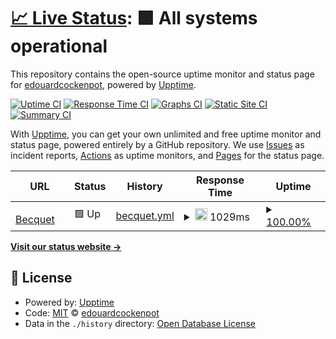 # [📈 Live Status](https://edouardcockenpot.github.io/upptime): <!--live status--> **🟩 All systems operational**

This repository contains the open-source uptime monitor and status page for [edouardcockenpot](https://edouardcockenpot.github.io/upptime), powered by [Upptime](https://github.com/upptime/upptime).

[![Uptime CI](https://github.com/edouardcockenpot/upptime/workflows/Uptime%20CI/badge.svg)](https://github.com/edouardcockenpot/upptime/actions?query=workflow%3A%22Uptime+CI%22)
[![Response Time CI](https://github.com/edouardcockenpot/upptime/workflows/Response%20Time%20CI/badge.svg)](https://github.com/edouardcockenpot/upptime/actions?query=workflow%3A%22Response+Time+CI%22)
[![Graphs CI](https://github.com/edouardcockenpot/upptime/workflows/Graphs%20CI/badge.svg)](https://github.com/edouardcockenpot/upptime/actions?query=workflow%3A%22Graphs+CI%22)
[![Static Site CI](https://github.com/edouardcockenpot/upptime/workflows/Static%20Site%20CI/badge.svg)](https://github.com/edouardcockenpot/upptime/actions?query=workflow%3A%22Static+Site+CI%22)
[![Summary CI](https://github.com/edouardcockenpot/upptime/workflows/Summary%20CI/badge.svg)](https://github.com/edouardcockenpot/upptime/actions?query=workflow%3A%22Summary+CI%22)

With [Upptime](https://upptime.js.org), you can get your own unlimited and free uptime monitor and status page, powered entirely by a GitHub repository. We use [Issues](https://github.com/edouardcockenpot/upptime/issues) as incident reports, [Actions](https://github.com/edouardcockenpot/upptime/actions) as uptime monitors, and [Pages](https://edouardcockenpot.github.io/upptime) for the status page.

<!--start: status pages-->
<!-- This summary is generated by Upptime (https://github.com/upptime/upptime) -->
<!-- Do not edit this manually, your changes will be overwritten -->
<!-- prettier-ignore -->
| URL | Status | History | Response Time | Uptime |
| --- | ------ | ------- | ------------- | ------ |
| <img alt="" src="https://icons.duckduckgo.com/ip3/www.becquet.fr.ico" height="13"> [Becquet](https://www.becquet.fr) | 🟩 Up | [becquet.yml](https://github.com/EdouardCockenpot/uptime/commits/HEAD/history/becquet.yml) | <details><summary><img alt="Response time graph" src="./graphs/becquet/response-time-week.png" height="20"> 1029ms</summary><br><a href="https://edouardcockenpot.github.io/upptime/history/becquet"><img alt="Response time 1122" src="https://img.shields.io/endpoint?url=https%3A%2F%2Fraw.githubusercontent.com%2FEdouardCockenpot%2Fuptime%2FHEAD%2Fapi%2Fbecquet%2Fresponse-time.json"></a><br><a href="https://edouardcockenpot.github.io/upptime/history/becquet"><img alt="24-hour response time 871" src="https://img.shields.io/endpoint?url=https%3A%2F%2Fraw.githubusercontent.com%2FEdouardCockenpot%2Fuptime%2FHEAD%2Fapi%2Fbecquet%2Fresponse-time-day.json"></a><br><a href="https://edouardcockenpot.github.io/upptime/history/becquet"><img alt="7-day response time 1029" src="https://img.shields.io/endpoint?url=https%3A%2F%2Fraw.githubusercontent.com%2FEdouardCockenpot%2Fuptime%2FHEAD%2Fapi%2Fbecquet%2Fresponse-time-week.json"></a><br><a href="https://edouardcockenpot.github.io/upptime/history/becquet"><img alt="30-day response time 1041" src="https://img.shields.io/endpoint?url=https%3A%2F%2Fraw.githubusercontent.com%2FEdouardCockenpot%2Fuptime%2FHEAD%2Fapi%2Fbecquet%2Fresponse-time-month.json"></a><br><a href="https://edouardcockenpot.github.io/upptime/history/becquet"><img alt="1-year response time 1122" src="https://img.shields.io/endpoint?url=https%3A%2F%2Fraw.githubusercontent.com%2FEdouardCockenpot%2Fuptime%2FHEAD%2Fapi%2Fbecquet%2Fresponse-time-year.json"></a></details> | <details><summary><a href="https://edouardcockenpot.github.io/upptime/history/becquet">100.00%</a></summary><a href="https://edouardcockenpot.github.io/upptime/history/becquet"><img alt="All-time uptime 99.98%" src="https://img.shields.io/endpoint?url=https%3A%2F%2Fraw.githubusercontent.com%2FEdouardCockenpot%2Fuptime%2FHEAD%2Fapi%2Fbecquet%2Fuptime.json"></a><br><a href="https://edouardcockenpot.github.io/upptime/history/becquet"><img alt="24-hour uptime 100.00%" src="https://img.shields.io/endpoint?url=https%3A%2F%2Fraw.githubusercontent.com%2FEdouardCockenpot%2Fuptime%2FHEAD%2Fapi%2Fbecquet%2Fuptime-day.json"></a><br><a href="https://edouardcockenpot.github.io/upptime/history/becquet"><img alt="7-day uptime 100.00%" src="https://img.shields.io/endpoint?url=https%3A%2F%2Fraw.githubusercontent.com%2FEdouardCockenpot%2Fuptime%2FHEAD%2Fapi%2Fbecquet%2Fuptime-week.json"></a><br><a href="https://edouardcockenpot.github.io/upptime/history/becquet"><img alt="30-day uptime 100.00%" src="https://img.shields.io/endpoint?url=https%3A%2F%2Fraw.githubusercontent.com%2FEdouardCockenpot%2Fuptime%2FHEAD%2Fapi%2Fbecquet%2Fuptime-month.json"></a><br><a href="https://edouardcockenpot.github.io/upptime/history/becquet"><img alt="1-year uptime 99.98%" src="https://img.shields.io/endpoint?url=https%3A%2F%2Fraw.githubusercontent.com%2FEdouardCockenpot%2Fuptime%2FHEAD%2Fapi%2Fbecquet%2Fuptime-year.json"></a></details>

<!--end: status pages-->

[**Visit our status website →**](https://edouardcockenpot.github.io/upptime)

## 📄 License

- Powered by: [Upptime](https://github.com/upptime/upptime)
- Code: [MIT](./LICENSE) © [edouardcockenpot](https://edouardcockenpot.github.io/upptime)
- Data in the `./history` directory: [Open Database License](https://opendatacommons.org/licenses/odbl/1-0/)

